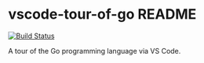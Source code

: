 # vscode-tour-of-go README

[![Build Status](https://travis-ci.org/Aaaaash/vscode-tour-of-go.svg?branch=master)](https://travis-ci.org/Aaaaash/vscode-tour-of-go)

A tour of the Go programming language via VS Code.
